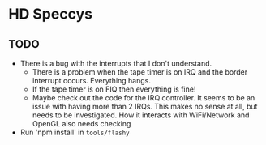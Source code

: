HD Speccys
==========

TODO
----

- There is a bug with the interrupts that I don't understand. 
  - There is a problem when the tape timer is on IRQ and the border interrupt occurs. Everything hangs.
  - If the tape timer is on FIQ then everything is fine!
  - Maybe check out the code for the IRQ controller. It seems to be an issue with having more than 2 IRQs.
    This makes no sense at all, but needs to be investigated. How it interacts with WiFi/Network and OpenGL also needs checking
- Run 'npm install' in `tools/flashy`


